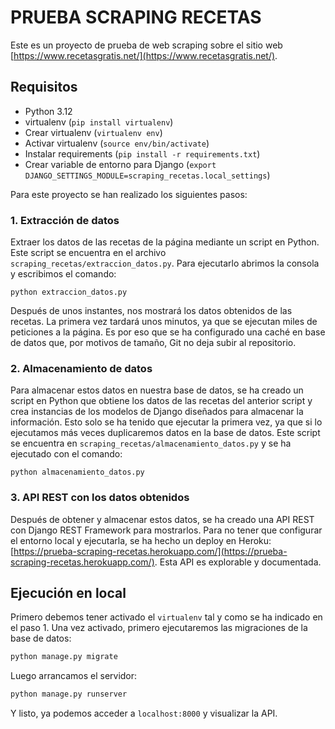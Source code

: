 # PRUEBA SCRAPING RECETAS

Este es un proyecto de prueba de web scraping sobre el sitio web [https://www.recetasgratis.net/](https://www.recetasgratis.net/).

## Requisitos

- Python 3.12
- virtualenv (``pip install virtualenv``)
- Crear virtualenv (``virtualenv env``)
- Activar virtualenv (``source env/bin/activate``)
- Instalar requirements (``pip install -r requirements.txt``)
- Crear variable de entorno para Django (``export DJANGO_SETTINGS_MODULE=scraping_recetas.local_settings``)

Para este proyecto se han realizado los siguientes pasos:

### 1. Extracción de datos
Extraer los datos de las recetas de la página mediante un script en Python. Este script se encuentra en el archivo 
``scraping_recetas/extraccion_datos.py``. Para ejecutarlo abrimos la consola y escribimos el comando:

````
python extraccion_datos.py
````

Después de unos instantes, nos mostrará los datos obtenidos de las recetas.
La primera vez tardará unos minutos, ya que se ejecutan miles de peticiones a la página. Es por eso que se ha configurado
una caché en base de datos que, por motivos de tamaño, Git no deja subir al repositorio.

### 2. Almacenamiento de datos
Para almacenar estos datos en nuestra base de datos, se ha creado un script en Python que obtiene los datos de las recetas
del anterior script y crea instancias de los modelos de Django diseñados para almacenar la información. Esto solo se ha
tenido que ejecutar la primera vez, ya que si lo ejecutamos más veces duplicaremos datos en la base de datos.
Este script se encuentra en ``scraping_recetas/almacenamiento_datos.py`` y se ha ejecutado con el comando:

````
python almacenamiento_datos.py
````

### 3. API REST con los datos obtenidos

Después de obtener y almacenar estos datos, se ha creado una API REST con Django REST Framework para mostrarlos.
Para no tener que configurar el entorno local y ejecutarla, se ha hecho un deploy en Heroku: 
[https://prueba-scraping-recetas.herokuapp.com/](https://prueba-scraping-recetas.herokuapp.com/).
Esta API es explorable y documentada.


## Ejecución en local
Primero debemos tener activado el `virtualenv` tal y como se ha indicado en el paso 1. Una vez activado, primero ejecutaremos las migraciones de la base de datos:
```python
python manage.py migrate
```

Luego arrancamos el servidor:
````python
python manage.py runserver
````
Y listo, ya podemos acceder a `localhost:8000` y visualizar la API.

